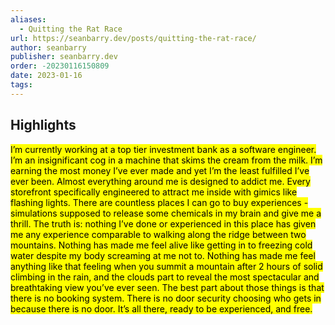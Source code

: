 ```yaml
---
aliases:
  - Quitting the Rat Race
url: https://seanbarry.dev/posts/quitting-the-rat-race/
author: seanbarry
publisher: seanbarry.dev
order: -20230116150809
date: 2023-01-16
tags:
---
```


## Highlights
<mark>I’m currently working at a top tier investment bank as a software engineer. I’m an insignificant cog in a machine that skims the cream from the milk. I’m earning the most money I’ve ever made and yet I’m the least fulfilled I’ve ever been. Almost everything around me is designed to addict me. Every storefront specifically engineered to attract me inside with gimics like flashing lights. There are countless places I can go to buy experiences - simulations supposed to release some chemicals in my brain and give me a thrill. The truth is: nothing I’ve done or experienced in this place has given me any experience comparable to walking along the ridge between two mountains. Nothing has made me feel alive like getting in to freezing cold water despite my body screaming at me not to. Nothing has made me feel anything like that feeling when you summit a mountain after 2 hours of solid climbing in the rain, and the clouds part to reveal the most spectacular and breathtaking view you’ve ever seen. The best part about those things is that there is no booking system. There is no door security choosing who gets in because there is no door. It’s all there, ready to be experienced, and free.</mark>

